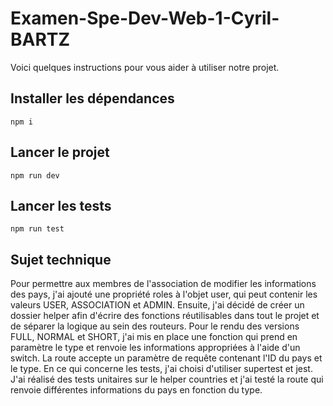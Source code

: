 # Examen-Spe-Dev-Web-1-Cyril-BARTZ

Voici quelques instructions pour vous aider à utiliser notre projet.

## Installer les dépendances

```shell
npm i
```

## Lancer le projet 

```shell
npm run dev
```

## Lancer les tests

```shell
npm run test
```

## Sujet technique

Pour permettre aux membres de l'association de modifier les informations des pays, j'ai ajouté une propriété roles à l'objet user, qui peut contenir les valeurs USER, ASSOCIATION et ADMIN. Ensuite, j'ai décidé de créer un dossier helper afin d'écrire des fonctions réutilisables dans tout le projet et de séparer la logique au sein des routeurs. Pour le rendu des versions FULL, NORMAL et SHORT, j'ai mis en place une fonction qui prend en paramètre le type et renvoie les informations appropriées à l'aide d'un switch. La route accepte un paramètre de requête contenant l'ID du pays et le type. En ce qui concerne les tests, j'ai choisi d'utiliser supertest et jest. J'ai réalisé des tests unitaires sur le helper countries et j'ai testé la route qui renvoie différentes informations du pays en fonction du type.
